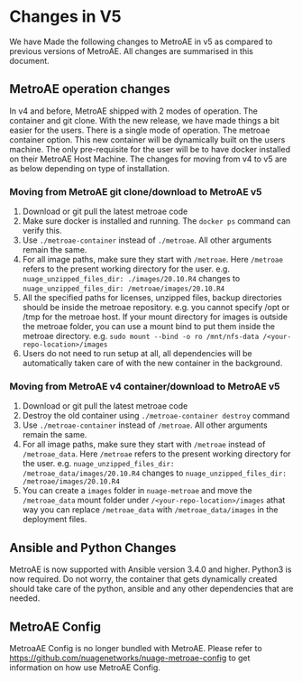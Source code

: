 # Changes in V5
We have Made the following changes to MetroAE in v5 as compared to previous versions of MetroAE. All changes are summarised in this document.

## MetroAE operation changes
In v4 and before, MetroAE shipped with 2 modes of operation. The container and git clone. With the new release, we have made things a bit easier for the users. There is a single mode of operation. The metroae container option. This new container will be dynamically built on the users machine. The only pre-requisite for the user will be to have docker installed on their MetroAE Host Machine. The changes for moving from v4 to v5 are as below depending on type of installation. 

### Moving from MetroAE git clone/download to MetroAE v5
1. Download or git pull the latest metroae code
2. Make sure docker is installed and running. The `docker ps` command can verify this. 
3. Use `./metroae-container` instead of `./metroae`. All other arguments remain the same. 
4. For all image paths, make sure they start with `/metroae`. Here `/metroae` refers to the present working directory for the user. 
   e.g. 
   `nuage_unzipped_files_dir: ./images/20.10.R4` changes to `nuage_unzipped_files_dir: /metroae/images/20.10.R4`
5. All the specified paths for licenses, unzipped files, backup directories should be inside the metroae repository. e.g. you cannot specify /opt or /tmp for the metroae host. If your mount directory for images is outside the metroae folder, you can use a mount bind to put them inside the metroae directory. 
   e.g. 
   `sudo mount --bind -o ro /mnt/nfs-data /<your-repo-location>/images`
6. Users do not need to run setup at all, all dependencies will be automatically taken care of with the new container in the background.

### Moving from MetroAE v4 container/download to MetroAE v5
1. Download or git pull the latest metroae code
2. Destroy the old container using `./metroae-container destroy` command
3. Use `./metroae-container` instead of `/metroae`. All other arguments remain the same.
4. For all image paths, make sure they start with `/metroae` instead of `/metroae_data`. Here `/metroae` refers to the present working directory for the user. 
   e.g. 
   `nuage_unzipped_files_dir: /metroae_data/images/20.10.R4` changes to `nuage_unzipped_files_dir: /metroae/images/20.10.R4`
5. You can create a `images` folder in `nuage-metroae` and move the `/metroae_data` mount folder under `/<your-repo-location>/images` athat way you can replace `/metroae_data` with `/metroae_data/images` in the deployment files. 

## Ansible and Python Changes
MetroAE is now supported with Ansible version 3.4.0 and higher. Python3 is now required. Do not worry, the container that gets dynamically created should take care of the python, ansible and any other dependencies that are needed. 

## MetroAE Config
MetroaAE Config is no longer bundled with MetroAE. Please refer to https://github.com/nuagenetworks/nuage-metroae-config to get information on how use MetroAE Config.
